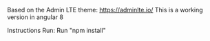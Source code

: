 Based on the Admin LTE theme: https://adminlte.io/
This is a working version in angular 8 

Instructions Run: 
 Run "npm install"

